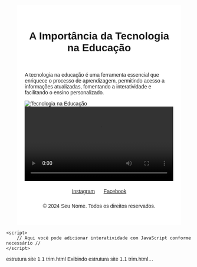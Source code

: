 
<!DOCTYPE html>
<html>
<head>
    <title>A Importância da Tecnologia na Educação</title>
    <style>
        body {
            font-family: Arial, sans-serif;
            background-image: url('.jpeg'); /* Substitua 'background.jpg' pela sua imagem de plano de fundo */
            background-size: cover;
        }
        .container {
            width: 80%;
            margin: 0 auto;
            background: white;
            padding: 20px;
        }
        .header, .footer {
            text-align: center;
            padding: 10px 0;
        }
        .main-content {
            margin-top: 20px;
        }
        .social-media-buttons {
            text-align: center;
            margin-top: 20px;
        }
        .social-media-button {
            margin: 0 10px;
            display: inline-block;
        }
        /* Adicione mais estilos conforme necessário */
    </style>
</head>
<body>
    <div class="container">
        <div class="header">
            <h1>A Importância da Tecnologia na Educação</h1>
        </div>
        <div class="main-content">
            <p>A tecnologia na educação é uma ferramenta essencial que enriquece o processo de aprendizagem, permitindo acesso a informações atualizadas, fomentando a interatividade e facilitando o ensino personalizado.</p>
            <img src="technology-in-education.jpg" alt="Tecnologia na Educação" style="max-width: 100%;">
            <!-- Substitua 'technology-in-education.jpg' pela sua imagem -->
            <video width="100%" controls>
                <source src="educational-video.mp4" type="video/mp4">
                <!-- Substitua 'educational-video.mp4' pelo seu vídeo -->
                Seu navegador não suporta vídeo HTML5.
            </video>
        </div>
        <div class="social-media-buttons">
            <a href="https://www.instagram.com/seuusuario" target="_blank" class="social-media-button">Instagram</a>
            <a href="https://www.facebook.com/seuusuario" target="_blank" class="social-media-button">Facebook</a>
        </div>
        <div class="footer">
            <p>&copy; 2024 Seu Nome. Todos os direitos reservados.</p>
        </div>
    </div>

    <script>
        // Aqui você pode adicionar interatividade com JavaScript conforme necessário //
    </script>
</body>
</html>
estrutura site 1.1 trim.html
Exibindo estrutura site 1.1 trim.html…
